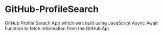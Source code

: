 # GitHub-ProfileSearch
GitHub Profile Serach App which was built using JavaScript Async Await Function to fetch information from the GitHub Api
